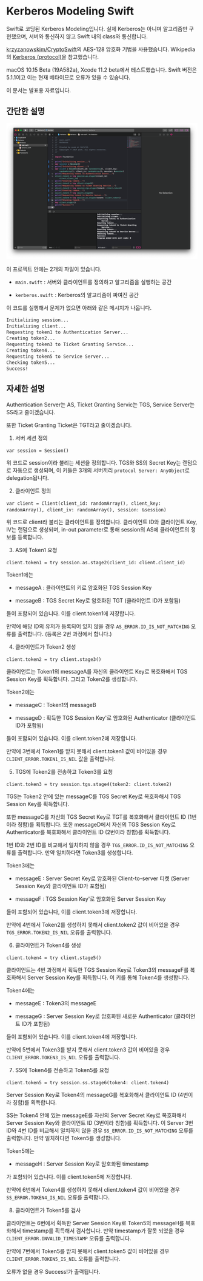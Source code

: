 # Kerberos Modeling Swift

Swift로 코딩된 Kerberos Modeling입니다. 실제 Kerberos는 아니며 알고리즘만 구현했으며, 서버와 통신하지 않고 Swift 내의 class와 통신합니다.

[krzyzanowskim/CryptoSwift](https://github.com/krzyzanowskim/CryptoSwift)의 AES-128 암호화 기법을 사용했습니다. Wikipedia의 [Kerberos (protocol)](https://en.wikipedia.org/wiki/Kerberos_(protocol))을 참고했습니다.

macOS 10.15 Beta (19A582a), Xcode 11.2 beta에서 테스트했습니다. Swift 버전은 5.1.1이고 이는 현재 베타이므로 오류가 있을 수 있습니다.

이 문서는 발표용 자료입니다.

## 간단한 설명

![1](1.png)

이 프로젝트 안에는 2개의 파일이 있습니다.

- `main.swift` : 서버와 클라이언트를 정의하고 알고리즘을 실행하는 공간

- `kerberos.swift` : Kerberos의 알고리즘이 짜여진 공간

이 코드를 실행해서 문제가 없으면 아래와 같은 메시지가 나옵니다.

```
Initializing session...
Initializing client...
Requesting token1 to Authentication Server...
Creating token2...
Requesting token3 to Ticket Granting Service...
Creating token4...
Requesting token5 to Service Server...
Checking token5...
Success!
```
## 자세한 설명

Authentication Server는 AS, Ticket Granting Servic는 TGS, Service Server는 SS라고 줄이겠습니다.

또한 Ticket Granting Ticket은 TGT라고 줄이겠습니다.

1. 서버 세션 정의

`var session = Session()`

위 코드로 session이라 불리는 세션을 정의합니다. TGS와 SS의 Secret Key는 랜덤으로 자동으로 생성되며, 이 키들은 3개의 서버끼리 `protocol Server: AnyObject`로 delegation됩니다.

2. 클라이언트 정의

`var client = Client(client_id: randomArray(), client_key: randomArray(), client_iv: randomArray(), session: &session)`

위 코드로 client라 불리는 클라이언트를 정의합니다. 클라이언트 ID와 클라이언트 Key, IV는 랜덤으로 생성되며, in-out parameter로 통해 session의 AS에 클라이언트의 정보를 등록합니다.

3.  AS에 Token1 요청

`client.token1 = try session.as.stage2(client_id: client.client_id)`

Token1에는

- messageA : 클라이언트의 키로 암호화된 TGS Session Key

- messageB : TGS Secret Key로 암호화된 TGT (클라이언트 ID가 포함됨)

들이 포함되어 있습니다. 이를 client.token1에 저장합니다.

만약에 해당 ID의 유저가 등록되어 있지 않을 경우 `AS_ERROR.ID_IS_NOT_MATCHING` 오류를 출력합니다. (등록은 2번 과정에서 합니다.)

4. 클라이언트가 Token2 생성

`client.token2 = try client.stage3()`

클라이언트는 Token1의 messageA를 자신의 클라이언트 Key로 복호화해서 TGS Session Key를 획득합니다. 그리고 Token2를 생성합니다.

Token2에는

- messageC : Token1의 messageB

- messageD : 획득한 TGS Session Key'로 암호화된 Authenticator (클라이언트 ID가 포함됨)

들이 포함되어 있습니다. 이를 client.token2에 저장합니다.

만약에 3번에서 Token1를 받지 못해서 client.token1 값이 비어있을 경우 `CLIENT_ERROR.TOKEN1_IS_NIL` 값을 출력합니다.

5. TGS에 Token2를 전송하고 Token3를 요청

`client.token3 = try session.tgs.stage4(token2: client.token2)`

TGS는 Token2 안에 있는 messageC를 TGS Secret Key로 복호화해서 TGS Session Key를 획득합니다.

또한 messageC를 자신의 TGS Secret Key로 TGT를 복호화해서 클라이언트 ID (1번이라 칭함)를 획득합니다. 또한 messageD에서 자신의 TGS Session Key로 Authenticator를 복호화해서 클라이언트 ID (2번이라 칭함)를 획득합니다.

1번 ID와 2번 ID를 비교해서 일치하지 않을 경우 `TGS_ERROR.ID_IS_NOT_MATCHING` 오류를 출력합니다. 만약 일치하다면 Token3를 생성합니다.

Token3에는

- messageE : Server Secret Key로 암호화된 Client-to-server 티켓 (Server Session Key와 클라이언트 ID가 포함됨)

- messageF : TGS Session Key'로 암호화된 Server Session Key

들이 포함되어 있습니다, 이를 client.token3에 저장합니다.

만약에 4번에서 Token2를 생성하지 못해서 client.token2 값이 비어있을 경우 `TGS_ERROR.TOKEN2_IS_NIL` 오류를 출력합니다.

6. 클라이언트가 Token4를 생성

`client.token4 = try client.stage5()`

클라이언트는 4번 과정에서 획득한 TGS Session Key로 Token3의 messageF를 복호화해서 Server Session Key를 획득합니다. 이 키를 통해 Token4를 생성합니다.

Token4에는

- messageE : Token3의 messageE

- messageG : Server Session Key로 암호화된 새로운 Authenticator (클라이언트 ID가 포함됨)

들이 포함되어 있습니다. 이를 client.token4에 저장합니다.

만약에 5번에서 Token3를 받지 못해서 client.token3 값이 비어있을 경우 `CLIENT_ERROR.TOKEN3_IS_NIL` 오류를 출력합니다.

7. SS에 Token4를 전송하고 Token5를 요청

`client.token5 = try session.ss.stage6(token4: client.token4)`

Server Session Key로 Token4의 messageG를 복호화해서 클라이언트 ID (4번이라 칭함)를 획득합니다.

SS는 Token4 안에 있는 messageE를 자신의 Server Secret Key로 복호화해서 Server Session Key와 클라이언트 ID (3번이라 칭함)를 획득합니다. 이 Server 3번 ID와 4번 ID를 비교해서 일치하지 않을 경우 `SS_ERROR.ID_IS_NOT_MATCHING` 오류를 출력합니다. 만약 일치하다면 Token5를 생성합니다.

Token5에는

- messageH : Server Session Key로 암호화된 timestamp

가  포함되어 있습니다. 이를 client.token5에 저장합니다.

만약에 6번에서 Token4를 생성하지 못해서 client.token4 값이 비어있을 경우 `SS_ERROR.TOKEN4_IS_NIL` 오류를 출력합니다.

8. 클라이언트가 Token5를 검사

클라이언트는 6번에서 획득한 Server Seesion Key로 Token5의 messageH를 복호화해서 timestamp를 획득해서 검사합니다. 만약 timestamp가 잘못 되었을 경우 `CLIENT_ERROR.INVALID_TIMESTAMP` 오류를 출력합니다.

만약에 7번에서 Token5를 받지 못해서 client.token5 값이 비어있을 경우 `CLIENT_ERROR.TOKEN5_IS_NIL` 오류를 출력합니다.

오류가 없을 경우 Success!가 출력됩니다.
